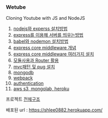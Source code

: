 ### Wetube

Cloning Youtube with JS and NodeJS

1. [nodejs와 experss 설치방법](/myNote/installNodeExpress.md)
2. [express를 이용해 서버를 띄우는방법 ](/myNote/handlingRoutesWithExpress.md)
3. [babel와 nodemon 설치방법](/myNote/BabelandNodemon.md)
4. [express core middleware 개념](/myNote/ExpressCoreMiddleware.md)
5. [express core middleware 여러가지 설치](/myNote/ExpressCoreMiddlewareInstallNPM.md)
6. [모듈사용과 Router 활용](/myNote/ExpressCoreRouting.md)
7. [mvc패턴 및 pug 설치](/myNote/mvcpattern1.md)
8. [mongodb](/myNote/mongoDB1.md)
9. [webpack](/myNote/webpack.md)
10. [authentication](/myNote/passport.md)
11. [aws s3, mongolab, heroku](/myNote/awsS3-multer.md)

프로젝트 [전체구조](/myNote/directoryTree.md)

배포된 url : https://shlee0882.herokuapp.com/



